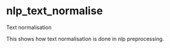 # nlp_text_normalise
Text normalisation

This shows how text normalisation is done in nlp preprocessing.
